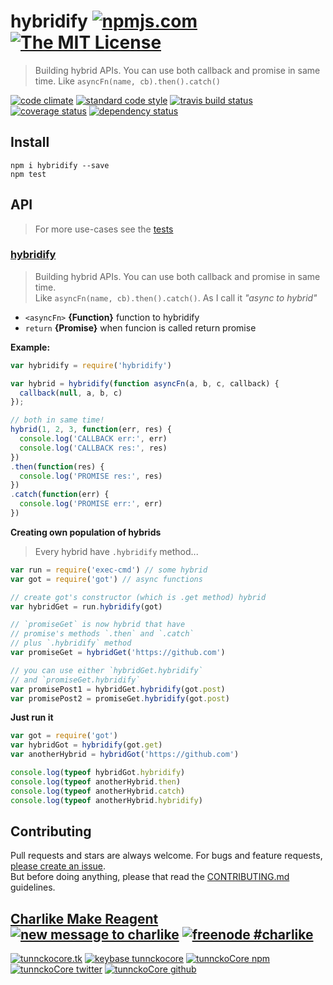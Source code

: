 # hybridify [![npmjs.com][npmjs-img]][npmjs-url] [![The MIT License][license-img]][license-url] 

> Building hybrid APIs. You can use both callback and promise in same time. Like `asyncFn(name, cb).then().catch()`

[![code climate][codeclimate-img]][codeclimate-url] [![standard code style][standard-img]][standard-url] [![travis build status][travis-img]][travis-url] [![coverage status][coveralls-img]][coveralls-url] [![dependency status][david-img]][david-url]


## Install
```
npm i hybridify --save
npm test
```


## API
> For more use-cases see the [tests](./test.js)

### [hybridify](./index.js#L50)
> Building hybrid APIs. You can use both callback and promise in same time.  
Like `asyncFn(name, cb).then().catch()`. As I call it _"async to hybrid"_

- `<asyncFn>` **{Function}** function to hybridify  
- `return` **{Promise}**  when funcion is called return promise

**Example:**

```js
var hybridify = require('hybridify')

var hybrid = hybridify(function asyncFn(a, b, c, callback) {
  callback(null, a, b, c)
});

// both in same time!
hybrid(1, 2, 3, function(err, res) {
  console.log('CALLBACK err:', err)
  console.log('CALLBACK res:', res)
})
.then(function(res) {
  console.log('PROMISE res:', res)
})
.catch(function(err) {
  console.log('PROMISE err:', err)
})
```

**Creating own population of hybrids**
> Every hybrid have `.hybridify` method...

```js
var run = require('exec-cmd') // some hybrid
var got = require('got') // async functions

// create got's constructor (which is .get method) hybrid
var hybridGet = run.hybridify(got)

// `promiseGet` is now hybrid that have
// promise's methods `.then` and `.catch`
// plus `.hybridify` method
var promiseGet = hybridGet('https://github.com')

// you can use either `hybridGet.hybridify`
// and `promiseGet.hybridify`
var promisePost1 = hybridGet.hybridify(got.post)
var promisePost2 = promiseGet.hybridify(got.post)
```

**Just run it**

```js
var got = require('got')
var hybridGot = hybridify(got.get)
var anotherHybrid = hybridGot('https://github.com')

console.log(typeof hybridGot.hybridify)
console.log(typeof anotherHybrid.then)
console.log(typeof anotherHybrid.catch)
console.log(typeof anotherHybrid.hybridify)
```


## Contributing

Pull requests and stars are always welcome. For bugs and feature requests, [please create an issue](https://github.com/hybridables/hybridify/issues/new).  
But before doing anything, please that read the [CONTRIBUTING.md](./CONTRIBUTING.md) guidelines.


## [Charlike Make Reagent](http://j.mp/1stW47C) [![new message to charlike][new-message-img]][new-message-url] [![freenode #charlike][freenode-img]][freenode-url]

[![tunnckocore.tk][author-www-img]][author-www-url] [![keybase tunnckocore][keybase-img]][keybase-url] [![tunnckoCore npm][author-npm-img]][author-npm-url] [![tunnckoCore twitter][author-twitter-img]][author-twitter-url] [![tunnckoCore github][author-github-img]][author-github-url]


[npmjs-url]: https://www.npmjs.com/package/hybridify
[npmjs-img]: https://img.shields.io/npm/v/hybridify.svg?label=hybridify

[license-url]: https://github.com/hybridables/hybridify/blob/master/LICENSE.md
[license-img]: https://img.shields.io/badge/license-MIT-blue.svg


[codeclimate-url]: https://codeclimate.com/github/hybridables/hybridify
[codeclimate-img]: https://img.shields.io/codeclimate/github/hybridables/hybridify.svg

[travis-url]: https://travis-ci.org/hybridables/hybridify
[travis-img]: https://img.shields.io/travis/hybridables/hybridify.svg

[coveralls-url]: https://coveralls.io/r/hybridables/hybridify
[coveralls-img]: https://img.shields.io/coveralls/hybridables/hybridify.svg

[david-url]: https://david-dm.org/hybridables/hybridify
[david-img]: https://img.shields.io/david/hybridables/hybridify.svg

[standard-url]: https://github.com/feross/standard
[standard-img]: https://img.shields.io/badge/code%20style-standard-brightgreen.svg


[author-www-url]: http://www.tunnckocore.tk
[author-www-img]: https://img.shields.io/badge/www-tunnckocore.tk-fe7d37.svg

[keybase-url]: https://keybase.io/tunnckocore
[keybase-img]: https://img.shields.io/badge/keybase-tunnckocore-8a7967.svg

[author-npm-url]: https://www.npmjs.com/~tunnckocore
[author-npm-img]: https://img.shields.io/badge/npm-~tunnckocore-cb3837.svg

[author-twitter-url]: https://twitter.com/tunnckoCore
[author-twitter-img]: https://img.shields.io/badge/twitter-@tunnckoCore-55acee.svg

[author-github-url]: https://github.com/tunnckoCore
[author-github-img]: https://img.shields.io/badge/github-@tunnckoCore-4183c4.svg

[freenode-url]: http://webchat.freenode.net/?channels=charlike
[freenode-img]: https://img.shields.io/badge/freenode-%23charlike-5654a4.svg

[new-message-url]: https://github.com/tunnckoCore/messages
[new-message-img]: https://img.shields.io/badge/send%20me-message-green.svg